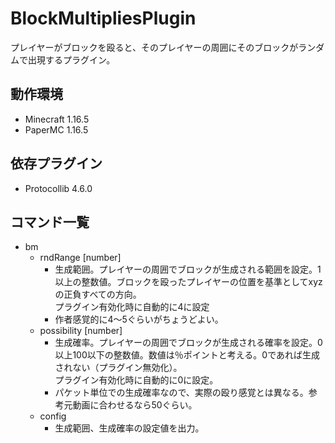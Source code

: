 # BlockMultipliesPlugin
プレイヤーがブロックを殴ると、そのプレイヤーの周囲にそのブロックがランダムで出現するプラグイン。

## 動作環境
- Minecraft 1.16.5
- PaperMC 1.16.5

## 依存プラグイン
- Protocollib 4.6.0

## コマンド一覧
- bm
    - rndRange [number]
        - 生成範囲。プレイヤーの周囲でブロックが生成される範囲を設定。1以上の整数値。ブロックを殴ったプレイヤーの位置を基準としてxyzの正負すべての方向。<br>プラグイン有効化時に自動的に4に設定
        - 作者感覚的に4～5ぐらいがちょうどよい。
    - possibility [number]
        - 生成確率。プレイヤーの周囲でブロックが生成される確率を設定。0以上100以下の整数値。数値は％ポイントと考える。0であれば生成されない（プラグイン無効化）。<br>プラグイン有効化時に自動的に0に設定。
        - パケット単位での生成確率なので、実際の殴り感覚とは異なる。参考元動画に合わせるなら50ぐらい。
    - config
        - 生成範囲、生成確率の設定値を出力。